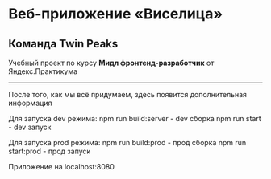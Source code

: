 # Веб-приложение «Виселица»
## Команда Twin Peaks
Учебный проект по курсу **Мидл фронтенд-разработчик** от Яндекс.Практикума

---

После того, как мы всё придумаем, здесь появится дополнительная информация

Для запуска dev режима:
npm run build:server - dev сборка
npm run start - dev запуск

Для запуска prod режима:
npm run build:prod - прод сборка
npm run start:prod - прод запуск

Приложение на localhost:8080
